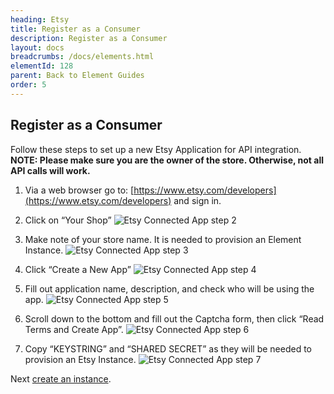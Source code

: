 ```yaml
---
heading: Etsy
title: Register as a Consumer
description: Register as a Consumer
layout: docs
breadcrumbs: /docs/elements.html
elementId: 128
parent: Back to Element Guides
order: 5
---
```


## Register as a Consumer

Follow these steps to set up a new Etsy Application for API integration.
__NOTE: Please make sure you are the owner of the store. Otherwise, not all API calls will work.__

1. Via a web browser go to: [https://www.etsy.com/developers](https://www.etsy.com/developers) and sign in.

2. Click on “Your Shop”
![Etsy Connected App step 2](http://cloud-elements.com/wp-content/uploads/2015/03/EtsyAPI2.png)

3. Make note of your store name. It is needed to provision an Element Instance.
![Etsy Connected App step 3](http://cloud-elements.com/wp-content/uploads/2015/03/EtsyAPI3.png)

4. Click “Create a New App”
![Etsy Connected App step 4](http://cloud-elements.com/wp-content/uploads/2015/03/EtsyAPI5.png)

5. Fill out application name, description, and check who will be using the app.
![Etsy Connected App step 5](http://cloud-elements.com/wp-content/uploads/2015/03/EtsyAPI6.png)

6. Scroll down to the bottom and fill out the Captcha form, then click “Read Terms and Create App”.
![Etsy Connected App step 6](http://cloud-elements.com/wp-content/uploads/2015/03/EtsyAPI7.png)

7. Copy “KEYSTRING” and “SHARED SECRET” as they will be needed to provision an Etsy Instance.
![Etsy Connected App step 7](http://cloud-elements.com/wp-content/uploads/2015/03/EtsyAPI8.png)

Next [create an instance](etsy-create-instance.html).
